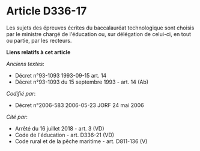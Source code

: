 # Article D336-17

Les sujets des épreuves écrites du baccalauréat technologique sont choisis par le ministre chargé de l'éducation ou, sur
délégation de celui-ci, en tout ou partie, par les recteurs.

**Liens relatifs à cet article**

_Anciens textes_:

  - Décret n°93-1093 1993-09-15 art. 14
  - Décret n°93-1093 du 15 septembre 1993 - art. 14 (Ab)

_Codifié par_:

  - Décret n°2006-583 2006-05-23 JORF 24 mai 2006

_Cité par_:

  - Arrêté du 16 juillet 2018 - art. 3 (VD)
  - Code de l'éducation - art. D336-21 (VD)
  - Code rural et de la pêche maritime - art. D811-136 (V)
